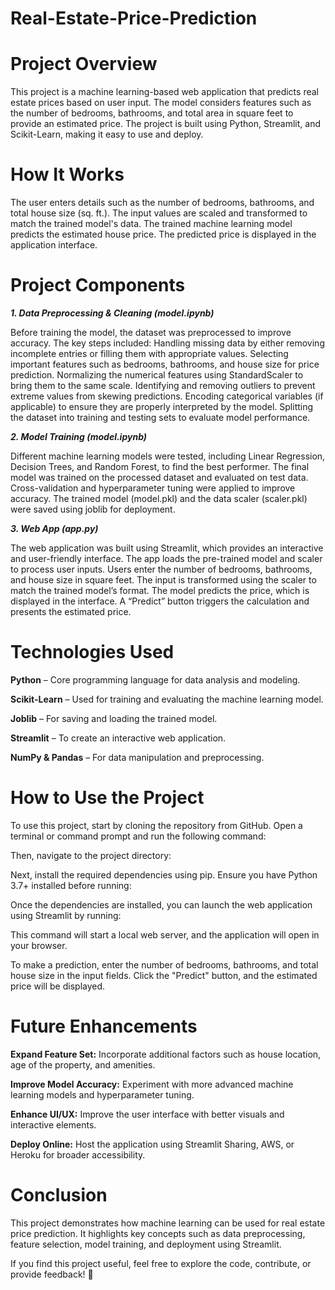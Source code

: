 # Real-Estate-Price-Prediction

# Project Overview

This project is a machine learning-based web application that predicts real estate prices based on user input. The model considers features such as the number of bedrooms, bathrooms, and total area in square feet to provide an estimated price. The project is built using Python, Streamlit, and Scikit-Learn, making it easy to use and deploy.

# How It Works

The user enters details such as the number of bedrooms, bathrooms, and total house size (sq. ft.).
The input values are scaled and transformed to match the trained model's data.
The trained machine learning model predicts the estimated house price.
The predicted price is displayed in the application interface.

# Project Components

***1. Data Preprocessing & Cleaning (model.ipynb)***

Before training the model, the dataset was preprocessed to improve accuracy. The key steps included:
Handling missing data by either removing incomplete entries or filling them with appropriate values.
Selecting important features such as bedrooms, bathrooms, and house size for price prediction.
Normalizing the numerical features using StandardScaler to bring them to the same scale.
Identifying and removing outliers to prevent extreme values from skewing predictions.
Encoding categorical variables (if applicable) to ensure they are properly interpreted by the model.
Splitting the dataset into training and testing sets to evaluate model performance.

***2. Model Training (model.ipynb)***

Different machine learning models were tested, including Linear Regression, Decision Trees, and Random Forest, to find the best performer.
The final model was trained on the processed dataset and evaluated on test data.
Cross-validation and hyperparameter tuning were applied to improve accuracy.
The trained model (model.pkl) and the data scaler (scaler.pkl) were saved using joblib for deployment.

***3. Web App (app.py)***

The web application was built using Streamlit, which provides an interactive and user-friendly interface.
The app loads the pre-trained model and scaler to process user inputs.
Users enter the number of bedrooms, bathrooms, and house size in square feet.
The input is transformed using the scaler to match the trained model’s format.
The model predicts the price, which is displayed in the interface.
A “Predict” button triggers the calculation and presents the estimated price.

# Technologies Used

**Python** – Core programming language for data analysis and modeling.

**Scikit-Learn** – Used for training and evaluating the machine learning model.

**Joblib** – For saving and loading the trained model.

**Streamlit** – To create an interactive web application.

**NumPy & Pandas** – For data manipulation and preprocessing.

# How to Use the Project
To use this project, start by cloning the repository from GitHub. Open a terminal or command prompt and run the following command:

Then, navigate to the project directory:

Next, install the required dependencies using pip. Ensure you have Python 3.7+ installed before running:

Once the dependencies are installed, you can launch the web application using Streamlit by running:

This command will start a local web server, and the application will open in your browser.

To make a prediction, enter the number of bedrooms, bathrooms, and total house size in the input fields. Click the "Predict" button, and the estimated price will be displayed.

# Future Enhancements

**Expand Feature Set:** Incorporate additional factors such as house location, age of the property, and amenities.

**Improve Model Accuracy:** Experiment with more advanced machine learning models and hyperparameter tuning.

**Enhance UI/UX:** Improve the user interface with better visuals and interactive elements.

**Deploy Online:** Host the application using Streamlit Sharing, AWS, or Heroku for broader accessibility.

# Conclusion
This project demonstrates how machine learning can be used for real estate price prediction. It highlights key concepts such as data preprocessing, feature selection, model training, and deployment using Streamlit.

If you find this project useful, feel free to explore the code, contribute, or provide feedback! 🚀
